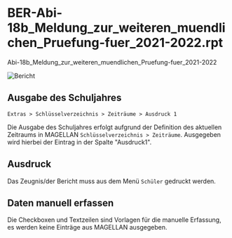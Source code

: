 # BER-Abi-18b_Meldung_zur_weiteren_muendlichen_Pruefung-fuer_2021-2022.rpt

[1]:/assets/images/ber/18b.png "Bericht"

Abi-18b_Meldung_zur_weiteren_muendlichen_Pruefung-fuer_2021-2022

![Bericht][1]

## Ausgabe des Schuljahres

`Extras > Schlüsselverzeichnis > Zeiträume > Ausdruck 1`

Die Ausgabe des Schuljahres erfolgt aufgrund der Definition des aktuellen Zeitraums in MAGELLAN `Schlüsselverzeichnis > Zeiträume`. Ausgegeben wird hierbei der Eintrag in der Spalte "Ausdruck1".

## Ausdruck

Das Zeugnis/der Bericht muss aus dem Menü `Schüler` gedruckt werden.

## Daten manuell erfassen

Die Checkboxen und Textzeilen sind Vorlagen für die manuelle Erfassung, es werden keine Einträge aus MAGELLAN ausgegeben.
